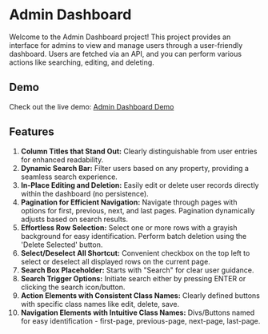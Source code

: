 # Admin Dashboard

Welcome to the Admin Dashboard project! This project provides an interface for admins to view and manage users through a user-friendly dashboard. Users are fetched via an API, and you can perform various actions like searching, editing, and deleting.

## Demo

Check out the live demo: [Admin Dashboard Demo](https://matrix-ensemble.vercel.app)

## Features

1. **Column Titles that Stand Out:** Clearly distinguishable from user entries for enhanced readability.
2. **Dynamic Search Bar:** Filter users based on any property, providing a seamless search experience.
3. **In-Place Editing and Deletion:** Easily edit or delete user records directly within the dashboard (no persistence).
4. **Pagination for Efficient Navigation:** Navigate through pages with options for first, previous, next, and last pages. Pagination dynamically adjusts based on search results.
5. **Effortless Row Selection:** Select one or more rows with a grayish background for easy identification. Perform batch deletion using the 'Delete Selected' button.
6. **Select/Deselect All Shortcut:** Convenient checkbox on the top left to select or deselect all displayed rows on the current page.
7. **Search Box Placeholder:** Starts with "Search" for clear user guidance.
8. **Search Trigger Options:** Initiate search either by pressing ENTER or clicking the search icon/button.
9. **Action Elements with Consistent Class Names:** Clearly defined buttons with specific class names like edit, delete, save.
10. **Navigation Elements with Intuitive Class Names:** Divs/Buttons named for easy identification - first-page, previous-page, next-page, last-page.
